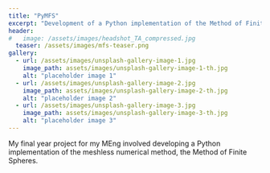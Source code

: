 ```yaml
---
title: "PyMFS"
excerpt: "Development of a Python implementation of the Method of Finite Spheres."
header:
#   image: /assets/images/headshot_TA_compressed.jpg
  teaser: /assets/images/mfs-teaser.png
gallery:
  - url: /assets/images/unsplash-gallery-image-1.jpg
    image_path: assets/images/unsplash-gallery-image-1-th.jpg
    alt: "placeholder image 1"
  - url: /assets/images/unsplash-gallery-image-2.jpg
    image_path: assets/images/unsplash-gallery-image-2-th.jpg
    alt: "placeholder image 2"
  - url: /assets/images/unsplash-gallery-image-3.jpg
    image_path: assets/images/unsplash-gallery-image-3-th.jpg
    alt: "placeholder image 3"
---
```


My final year project for my MEng involved developing a Python implementation of the meshless numerical method, the Method of Finite Spheres. 